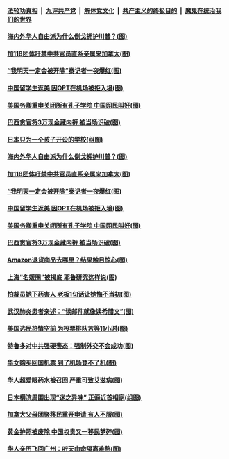 

####  [法轮功真相](../../../../basic/blob/master/README.md?t=10181002) &nbsp;|&nbsp; [九评共产党](../../../../9ping.md/blob/master/README.md?t=10181002) &nbsp;|&nbsp; [解体党文化](../../../../jtdwh.md/blob/master/README.md?t=10181002)  &nbsp;|&nbsp; [共产主义的终极目的](../../../../gczydzjmd.md/blob/master/README.md?t=10181002) &nbsp;|&nbsp; [魔鬼在统治我们的世界](../../../../mgztzwmdsj.md/blob/master/README.md?t=10181002) 

#### [海内外华人自由派为什么倒戈拥护川普？(图)](../pages/p3/949567.md?t=10181002) 

#### [加118团体吁禁中共官员直系亲属来加拿大(图)](../pages/p3/949521.md?t=10181002) 

#### [“我明天一定会被开除”泰记者一夜爆红(图)](../pages/p3/949499.md?t=10181002) 

#### [中国留学生返美 因OPT在机场被拒入境(图)](../pages/p3/949471.md?t=10181002) 

#### [美国务卿重申关闭所有孔子学院 中国网民叫好(图)](../pages/p3/949491.md?t=10181002) 

#### [巴西贪官将3万现金藏内裤 被当场识破(图)](../pages/p3/949466.md?t=10181002) 

#### [日本只为一个孩子开设的学校(组图)](../pages/p3/949498.md?t=10181002) 

#### [海内外华人自由派为什么倒戈拥护川普？(图)](../pages/p3/949567.md?t=10181002) 

#### [加118团体吁禁中共官员直系亲属来加拿大(图)](../pages/p3/949521.md?t=10181002) 

#### [“我明天一定会被开除”泰记者一夜爆红(图)](../pages/p3/949499.md?t=10181002) 

#### [中国留学生返美 因OPT在机场被拒入境(图)](../pages/p3/949471.md?t=10181002) 

#### [美国务卿重申关闭所有孔子学院 中国网民叫好(图)](../pages/p3/949491.md?t=10181002) 

#### [巴西贪官将3万现金藏内裤 被当场识破(图)](../pages/p3/949466.md?t=10181002) 


#### [Amazon退货商品去哪里？结果触目惊心(图)](../pages/p3/949383.md?t=10181002) 

#### [上海“名媛圈”被揭底 耶鲁研究这样说(图)](../pages/p3/949382.md?t=10181002) 

#### [怕裁员她下药害人 老板1句话让她悔不当初(图)](../pages/p3/949367.md?t=10181002) 

#### [武汉肺炎患者亲述：“读邮件就像读希腊文”(图)](../pages/p3/949358.md?t=10181002) 

#### [美国选民热情空前 为投票排队苦等11小时(图)](../pages/p3/949296.md?t=10181002) 

#### [特鲁多对中共强硬表态：强制外交不会成功(图)](../pages/p3/949306.md?t=10181002) 

#### [华女购买回国机票 到了机场登不了机(图)](../pages/p3/949285.md?t=10181002) 

#### [华人超爱眼药水被召回 严重可致艾滋病(图)](../pages/p3/949276.md?t=10181002) 

#### [日本横滨周围出现“迷之异味” 正逼近首相家(组图)](../pages/p3/949269.md?t=10181002) 

#### [加拿大父母团聚移民重开申请 有人不服(图)](../pages/p3/949265.md?t=10181002) 

#### [黄金护照被废除 中国权贵又一移民梦碎(图)](../pages/p3/949218.md?t=10181002) 

#### [华人亲历飞回广州：听天由命隔离难熬(图)](../pages/p3/949192.md?t=10181002) 

